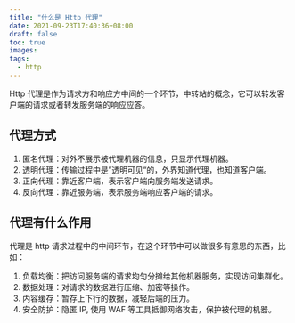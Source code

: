 ```yaml
---
title: "什么是 Http 代理"
date: 2021-09-23T17:40:36+08:00
draft: false
toc: true
images:
tags: 
  - http
---
```


Http 代理是作为请求方和响应方中间的一个环节，中转站的概念，它可以转发客户端的请求或者转发服务端的响应应答。

## 代理方式
1. 匿名代理：对外不展示被代理机器的信息，只显示代理机器。
2. 透明代理：传输过程中是”透明可见“的，外界知道代理，也知道客户端。
3. 正向代理：靠近客户端，表示客户端向服务端发送请求。
4. 反向代理：靠近服务端，表示服务端响应客户端的请求。

## 代理有什么作用
代理是 http 请求过程中的中间环节，在这个环节中可以做很多有意思的东西，比如：
1. 负载均衡：把访问服务端的请求均匀分摊给其他机器服务，实现访问集群化。
2. 数据处理：对请求的数据进行压缩、加密等操作。
3. 内容缓存：暂存上下行的数据，减轻后端的压力。
4. 安全防护：隐匿 IP, 使用 WAF 等工具抵御网络攻击，保护被代理的机器。


